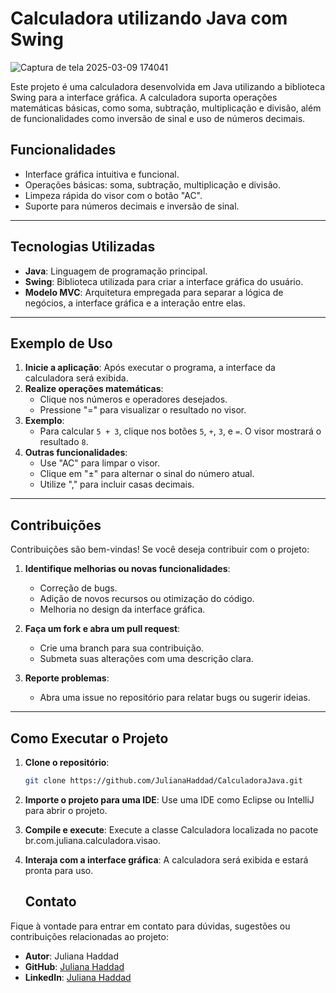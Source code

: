 # Calculadora utilizando Java com Swing


![Captura de tela 2025-03-09 174041](https://github.com/user-attachments/assets/f419caba-a9db-4bb3-820e-9c3db92aee5a)



Este projeto é uma calculadora desenvolvida em Java utilizando a biblioteca Swing para a interface gráfica. A calculadora suporta operações matemáticas básicas, como soma, subtração, multiplicação e divisão, além de funcionalidades como inversão de sinal e uso de números decimais.

## Funcionalidades

- Interface gráfica intuitiva e funcional.
- Operações básicas: soma, subtração, multiplicação e divisão.
- Limpeza rápida do visor com o botão "AC".
- Suporte para números decimais e inversão de sinal.

---

## Tecnologias Utilizadas

- **Java**: Linguagem de programação principal.
- **Swing**: Biblioteca utilizada para criar a interface gráfica do usuário.
- **Modelo MVC**: Arquitetura empregada para separar a lógica de negócios, a interface gráfica e a interação entre elas.

---

## Exemplo de Uso

1. **Inicie a aplicação**: Após executar o programa, a interface da calculadora será exibida.
2. **Realize operações matemáticas**:
   - Clique nos números e operadores desejados.
   - Pressione "=" para visualizar o resultado no visor.
3. **Exemplo**:
   - Para calcular `5 + 3`, clique nos botões `5`, `+`, `3`, e `=`. O visor mostrará o resultado `8`.
4. **Outras funcionalidades**:
   - Use "AC" para limpar o visor.
   - Clique em "±" para alternar o sinal do número atual.
   - Utilize "," para incluir casas decimais.

---

## Contribuições

Contribuições são bem-vindas! Se você deseja contribuir com o projeto:

1. **Identifique melhorias ou novas funcionalidades**:
   - Correção de bugs.
   - Adição de novos recursos ou otimização do código.
   - Melhoria no design da interface gráfica.

2. **Faça um fork e abra um pull request**:
   - Crie uma branch para sua contribuição.
   - Submeta suas alterações com uma descrição clara.

3. **Reporte problemas**:
   - Abra uma issue no repositório para relatar bugs ou sugerir ideias.

---

## Como Executar o Projeto

1. **Clone o repositório**: 
   ```bash
   git clone https://github.com/JulianaHaddad/CalculadoraJava.git

2. **Importe o projeto para uma IDE**:
   Use uma IDE como Eclipse ou IntelliJ para abrir o projeto.

3. **Compile e execute**:
   Execute a classe Calculadora localizada no pacote br.com.juliana.calculadora.visao.

4. **Interaja com a interface gráfica**:
   A calculadora será exibida e estará pronta para uso.


   ## Contato

Fique à vontade para entrar em contato para dúvidas, sugestões ou contribuições relacionadas ao projeto:

- **Autor**: Juliana Haddad
- **GitHub**: [Juliana Haddad](https://github.com/JulianaHaddad)  
- **LinkedIn**: [Juliana Haddad](https://www.linkedin.com/in/haddadj/)  

